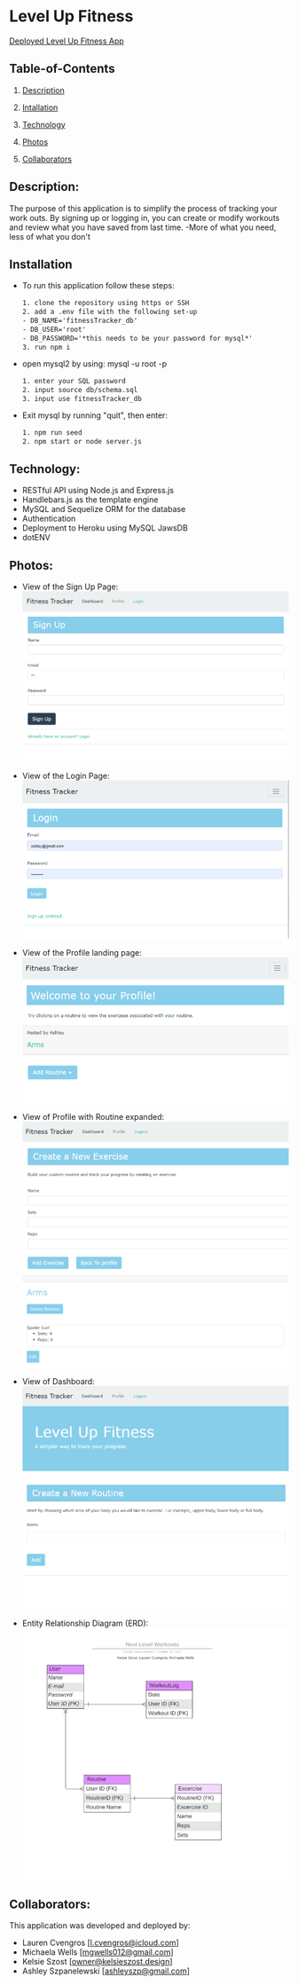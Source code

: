 # Level Up Fitness

[Deployed Level Up Fitness App ](https://radiant-falls-27528.herokuapp.com/ "Level Up Fitness")

## Table-of-Contents

1. [Description](#description)

2. [Intallation](#installation)

2. [Technology](#technology)

3. [Photos](#photos)

4. [Collaborators](#Collaborators)


## Description:

The purpose of this application is to simplify the process of tracking your work outs. 
By signing up or logging in, you can create or modify workouts and review what you have saved from last time.
-More of what you need, less of what you don't

## Installation 

* To run this application follow these steps:

    ```
    1. clone the repository using https or SSH
    2. add a .env file with the following set-up
    - DB_NAME='fitnessTracker_db'
    - DB_USER='root'
    - DB_PASSWORD='*this needs to be your password for mysql*'
    3. run npm i
    ```
* open mysql2 by using: mysql -u root -p

    ```
    1. enter your SQL password
    2. input source db/schema.sql
    3. input use fitnessTracker_db
    ```

* Exit mysql by running "quit", then enter:

    ```
    1. npm run seed
    2. npm start or node server.js
    ```

## Technology:

- RESTful API using Node.js and Express.js
- Handlebars.js as the template engine
- MySQL and Sequelize ORM for the database
- Authentication
- Deployment to Heroku using MySQL JawsDB
- dotENV

## Photos:
- View of the Sign Up Page:
![Level Up Fitness Sign Up](./assets/images/signup.png)

- View of the Login Page:
![Level Up Fitness Login](./assets/images/fitnesslogin.png)

- View of the Profile landing page:
![Level Up Fitness Profile Landing](./assets/images/profile1.png)

- View of Profile with Routine expanded:
![Level Up Fitness Profile Routines](./assets/images/profile2.png)

- View of Dashboard:
![Level Up Fitness Dashboard](./assets/images/dashboard.png)

- Entity Relationship Diagram (ERD):
![Level Up Fitness ERD](./assets/images/dbdiagram.png)

## Collaborators:

This application was developed and deployed by:

- Lauren Cvengros [l.cvengros@icloud.com]
- Michaela Wells [mgwells012@gmail.com]
- Kelsie Szost [owner@kelsieszost.design]
- Ashley Szpanelewski [ashleyszp@gmail.com]
